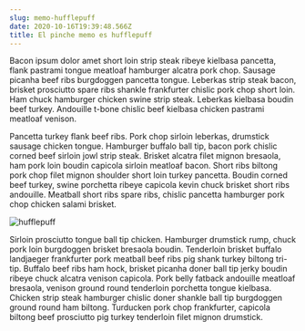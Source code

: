```yaml
---
slug: memo-hufflepuff
date: 2020-10-16T19:39:48.566Z
title: El pinche memo es hufflepuff
---
```

<!--StartFragment-->

Bacon ipsum dolor amet short loin strip steak ribeye kielbasa pancetta, flank pastrami tongue meatloaf hamburger alcatra pork chop. Sausage picanha beef ribs burgdoggen pancetta tongue. Leberkas strip steak bacon, brisket prosciutto spare ribs shankle frankfurter chislic pork chop short loin. Ham chuck hamburger chicken swine strip steak. Leberkas kielbasa boudin beef turkey. Andouille t-bone chislic beef kielbasa chicken pastrami meatloaf venison.

Pancetta turkey flank beef ribs. Pork chop sirloin leberkas, drumstick sausage chicken tongue. Hamburger buffalo ball tip, bacon pork chislic corned beef sirloin jowl strip steak. Brisket alcatra filet mignon bresaola, ham pork loin boudin capicola sirloin meatloaf bacon. Short ribs biltong pork chop filet mignon shoulder short loin turkey pancetta. Boudin corned beef turkey, swine porchetta ribeye capicola kevin chuck brisket short ribs andouille. Meatball short ribs spare ribs, chislic pancetta hamburger pork chop chicken salami brisket.

![hufflepuff](/assets/hufflepuff_clearbg.png "topo de hufflepuff")

Sirloin prosciutto tongue ball tip chicken. Hamburger drumstick rump, chuck pork loin burgdoggen brisket bresaola boudin. Tenderloin brisket buffalo landjaeger frankfurter pork meatball beef ribs pig shank turkey biltong tri-tip. Buffalo beef ribs ham hock, brisket picanha doner ball tip jerky boudin ribeye chuck alcatra venison capicola. Pork belly fatback andouille meatloaf bresaola, venison ground round tenderloin porchetta tongue kielbasa. Chicken strip steak hamburger chislic doner shankle ball tip burgdoggen ground round ham biltong. Turducken pork chop frankfurter, capicola biltong beef prosciutto pig turkey tenderloin filet mignon drumstick.

<!--EndFragment-->